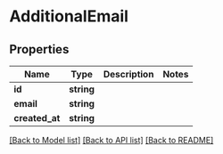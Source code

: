 # AdditionalEmail

## Properties
Name | Type | Description | Notes
------------ | ------------- | ------------- | -------------
**id** | **string** |  | 
**email** | **string** |  | 
**created_at** | **string** |  | 

[[Back to Model list]](../../README.md#documentation-for-models) [[Back to API list]](../../README.md#documentation-for-api-endpoints) [[Back to README]](../../README.md)

